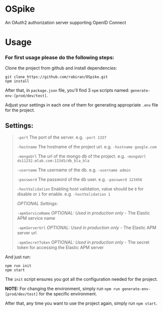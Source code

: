 # OSpike
An OAuth2 authorization server supporting OpenID Connect

# Usage
### For first usage please do the following steps:

Clone the project from github and install dependencies:

    git clone https://github.com/rabiran/OSpike.git    
    npm install

After that, in `package.json` file, you'll find 3 `npm` scripts named: `generate-env-[prod/dev/test]`.

Adjust your settings in each one of them for generating appropriate `.env` file for the project.
## Settings:
> `-port`       The port of the server. e.g. `-port 1337`
>
> `-hostname`   The hostname of the project url. e.g. `-hostname google.com`
>
> `-mongoUrl`   The url of the mongo db of the project. e.g. `-mongoUrl ds11232.mlab.com:12345/db_bla_bla`
>
> `-username`   The username of the db. e.g. `-username admin`
>
> `-password`   The password of the db user. e.g. `-password 123456`
> 
> `-hostValidation` Enabling host validation, value should be `0` for disable or `1` for enable. e.g. `-hostValidation 1` 
>
>
> *OPTIONAL Settings*:
>
>
> `-apmServiceName` *OPTIONAL: Used in production only* - The Elastic APM service name
>
> `-apmServerUrl` *OPTIONAL: Used in production only* - The Elastic APM server url
>
> `-apmSecretToken` *OPTIONAL: Used in production only* - The secret token for accessing the Elastic APM server

And just run:

    npm run init
    npm start

The `init` script ensures you got all the configuration needed for the project.

**NOTE:** For changing the environment, simply run `npm run generate-env-[prod/dev/test]` for the specific environment.

After that, any time you want to use the project again, simply run `npm start`.
